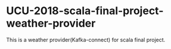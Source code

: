 # UCU-2018-scala-final-project-weather-provider
This is a weather provider(Kafka-connect) for scala  final project.

